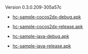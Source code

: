 Version 0.3.0.209-305a57c

* [hc-sample-cocos2dx-debug.apk](https://honeycomb-bucket.s3.amazonaws.com/hc-sample-cocos2dx-debug.apk?AWSAccessKeyId=AKIAIGXRM4NA6YIFQINA&Signature=tsjZnZCZhN4N92zGQBw7kPTU6QI%3D&Expires=1445948251)

* [hc-sample-cocos2dx-release.apk](https://honeycomb-bucket.s3.amazonaws.com/hc-sample-cocos2dx-release.apk?AWSAccessKeyId=AKIAIGXRM4NA6YIFQINA&Expires=1445948287&Signature=nb0h9tKve%2FuGeJGVuWdyFD19lBM%3D)

* [hc-sample-java-debug.apk](https://honeycomb-bucket.s3.amazonaws.com/hc-sample-java-debug.apk?Signature=xBH5MlvlmPqtTXWhPddRBl2d0Rw%3D&Expires=1445948303&AWSAccessKeyId=AKIAIGXRM4NA6YIFQINA)

* [hc-sample-java-release.apk](https://honeycomb-bucket.s3.amazonaws.com/hc-sample-java-release.apk?Expires=1445948314&AWSAccessKeyId=AKIAIGXRM4NA6YIFQINA&Signature=nwKJvl8kDcszE0c%2Fk2sThcYqhHw%3D)

